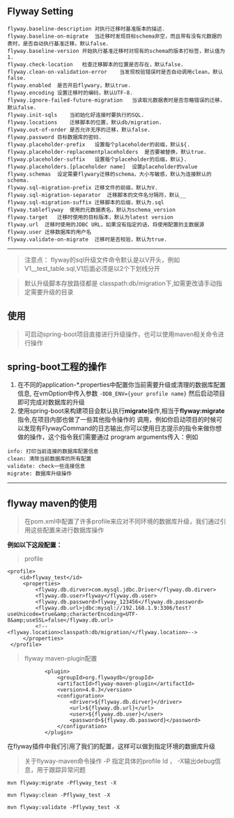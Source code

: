 ## Flyway Setting
```
flyway.baseline-description 对执行迁移时基准版本的描述.
flyway.baseline-on-migrate  当迁移时发现目标schema非空，而且带有没有元数据的表时，是否自动执行基准迁移，默认false.
flyway.baseline-version 开始执行基准迁移时对现有的schema的版本打标签，默认值为1.
flyway.check-location   检查迁移脚本的位置是否存在，默认false.
flyway.clean-on-validation-error    当发现校验错误时是否自动调用clean，默认false.
flyway.enabled  是否开启flywary，默认true.
flyway.encoding 设置迁移时的编码，默认UTF-8.
flyway.ignore-failed-future-migration   当读取元数据表时是否忽略错误的迁移，默认false.
flyway.init-sqls    当初始化好连接时要执行的SQL.
flyway.locations    迁移脚本的位置，默认db/migration.
flyway.out-of-order 是否允许无序的迁移，默认false.
flyway.password 目标数据库的密码.
flyway.placeholder-prefix   设置每个placeholder的前缀，默认${.
flyway.placeholder-replacementplaceholders  是否要被替换，默认true.
flyway.placeholder-suffix   设置每个placeholder的后缀，默认}.
flyway.placeholders.[placeholder name]  设置placeholder的value
flyway.schemas  设定需要flywary迁移的schema，大小写敏感，默认为连接默认的schema.
flyway.sql-migration-prefix 迁移文件的前缀，默认为V.
flyway.sql-migration-separator  迁移脚本的文件名分隔符，默认__
flyway.sql-migration-suffix 迁移脚本的后缀，默认为.sql
flyway.tableflyway  使用的元数据表名，默认为schema_version
flyway.target   迁移时使用的目标版本，默认为latest version
flyway.url  迁移时使用的JDBC URL，如果没有指定的话，将使用配置的主数据源
flyway.user 迁移数据库的用户名
flyway.validate-on-migrate  迁移时是否校验，默认为true.

```
 --- 
 
>注意点： flyway的sql升级文件命令默认是以V开头，例如V1__test_table.sql,V1后面必须是以2个下划线分开

>默认升级脚本存放路径都是 classpath:db/migration下,如需更改请手动指定需要升级的目录
 

## 使用
> 可启动spring-boot项目直接进行升级操作，也可以使用maven相关命令进行操作

## spring-boot工程的操作
1. 在不同的application-*.properties中配置你当前需要升级或清理的数据库配置信息,
在vmOption中传入参数 ```-DDB_ENV={your profile name}``` 然后启动项目即可完成对数据库的升级
2. 使用spring-boot来构建项目会默认执行**migrate**操作,相当于**flyway:migrate**指令,在项目内部也做了一些其他指令操作的
调用，例如你启动项目的时候可以发现有FlywayCommand的日志输出,你可以使用日志提示的指令来做你想做的操作，这个指令我们需要通过
program arguments传入：例如 
```
info: 打印当前连接的数据库配置信息
clean: 清除当前数据库的所有配置
validate: check一些连接信息
migrate: 数据库升级操作
```
 ---

## flyway maven的使用

> 在pom.xml中配置了许多profile来应对不同环境的数据库升级，我们通过引用这些配置来进行数据库操作

**例如以下这段配置：**
> profile
```$xslt
<profile>
    <id>flyway_test</id>
     <properties>
         <flyway.db.dirver>com.mysql.jdbc.Driver</flyway.db.dirver>
         <flyway.db.user>flyway</flyway.db.user>
         <flyway.db.password>flyway_123456</flyway.db.password>
         <flyway.db.url>jdbc:mysql://192.168.1.9:3306/test?useUnicode=true&amp;characterEncoding=UTF-8&amp;useSSL=false</flyway.db.url>
         <!--<flyway.location>classpath:db/migration/</flyway.location>-->
     </properties>
 </profile>
```
> flyway maven-plugin配置
```$xslt
            <plugin>
                <groupId>org.flywaydb</groupId>
                <artifactId>flyway-maven-plugin</artifactId>
                <version>4.0.3</version>
                <configuration>
                    <driver>${flyway.db.dirver}</driver>
                    <url>${flyway.db.url}</url>
                    <user>${flyway.db.user}</user>
                    <password>${flyway.db.password}</password>
                </configuration>
            </plugin>
```
在flyway插件中我们引用了我们的配置，这样可以做到指定环境的数据库升级
>关于flyway-maven命令操作
-P 指定具体的profile Id ， -X输出debug信息，用于跟踪异常问题
```$xslt
mvn flyway:migrate -Pflyway_test -X  

mvn flyway:clean -Pflyway_test -X

mvn flyway:validate -Pflyway_test -X
```
